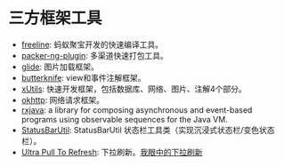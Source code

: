 
# 三方框架工具

- [freeline][]: 蚂蚁聚宝开发的快速编译工具。
- [packer-ng-plugin][]: 多渠道快速打包工具。
- [glide][]: 图片加载框架。
- [butterknife][]: view和事件注解框架。
- [xUtils][]: 快速开发框架，包括数据库、网络、图片、注解4个部分。
- [okhttp][]: 网络请求框架。
- [rxjava][]: a library for composing asynchronous and event-based programs using observable sequences for the Java VM.
- [StatusBarUtil][]: StatusBarUtil 状态栏工具类（实现沉浸式状态栏/变色状态栏）。
- [Ultra Pull To Refresh][]: 下拉刷新。[我眼中的下拉刷新][]







[freeline]: https://github.com/alibaba/freeline
[glide]: https://github.com/bumptech/glide
[StatusBarUtil]: https://github.com/laobie/StatusBarUtil
[packer-ng-plugin]: https://github.com/mcxiaoke/packer-ng-plugin
[butterknife]: https://github.com/JakeWharton/butterknife
[xUtils]: https://github.com/wyouflf/xUtils
[okhttp]: https://github.com/square/okhttp
[rxjava]: https://github.com/ReactiveX/RxJava
[Ultra Pull To Refresh]: https://github.com/liaohuqiu/android-Ultra-Pull-To-Refresh
[我眼中的下拉刷新]: https://www.liaohuqiu.net/cn/posts/the-pull-to-refresh-in-my-eyes/
